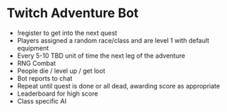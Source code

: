 # Twitch Adventure Bot

* !register to get into the next quest
* Players assigned a random race/class and are level 1 with default equipment
* Every 5-10 TBD unit of time the next leg of the adventure
* RNG Combat
* People die / level up / get loot
* Bot reports to chat
* Repeat until quest is done or all dead, awarding score as appropriate
* Leaderboard for high score
* Class specific AI
